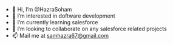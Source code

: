 - 👋 Hi, I’m @HazraSoham
- 👀 I’m interested in doftware development
- 🌱 I’m currently learning salesforce
- 💞️ I’m looking to collaborate on any salesforce related projects
- 📫 Mail me at samhazra67@gmail.com

<!---
HazraSoham/HazraSoham is a ✨ special ✨ repository because its `README.md` (this file) appears on your GitHub profile.
You can click the Preview link to take a look at your changes.
--->
